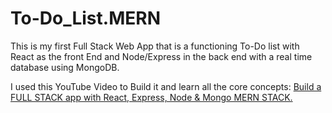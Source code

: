# To-Do_List.MERN


This is my first Full Stack Web App that is a functioning To-Do list with React as the front End and Node/Express in the back end with a real time database using MongoDB. 

I used this YouTube Video to Build it and learn all the core concepts: [Build a FULL STACK app with React, Express, Node & Mongo MERN STACK.](https://www.youtube.com/watch?v=R81g-2r6ynM&ab_channel=TylerPotts)

